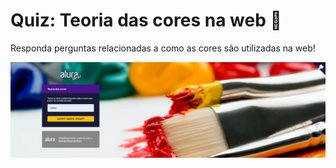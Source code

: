 # Quiz: Teoria das cores na web :art:

Responda perguntas relacionadas a como as cores são utilizadas na web!

![](https://raw.githubusercontent.com/dafinysouza/color-theory-quiz/main/src/img/bg-readme.png)
